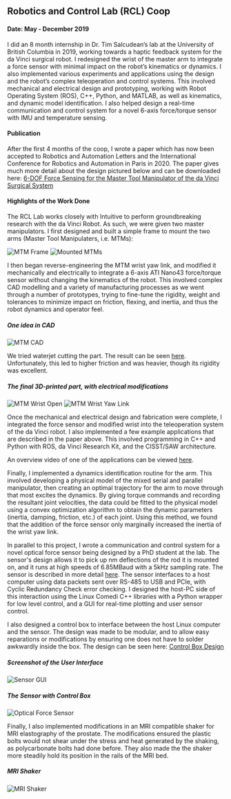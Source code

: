 ## Robotics and Control Lab (RCL) Coop
#### Date: May - December 2019

I did an 8 month internship in Dr. Tim Salcudean’s lab at the University of British Columbia in 2019, working towards a haptic feedback system for the da Vinci surgical robot. I redesigned the wrist of the master arm to integrate a force sensor with minimal impact on the robot’s kinematics or dynamics. I also implemented various experiments and applications using the design and the robot’s complex teleoperation and control systems. This involved mechanical and electrical design and prototyping, working with Robot Operating System (ROS), C++, Python, and MATLAB, as well as kinematics, and dynamic model identification. I also helped design a real-time communication and control system for a novel 6-axis force/torque sensor with IMU and temperature sensing.

#### Publication
After the first 4 months of the coop, I wrote a paper which has now been accepted to Robotics and Automation Letters and the International Conference for Robotics and Automation in Paris in 2020. The paper gives much more detail about the design pictured below and can be downloaded here:
[6-DOF Force Sensing for the Master Tool Manipulator of the da Vinci Surgical System](https://github.com/dgblack/portfolio/raw/master/files/ICRA_Paper.pdf)

#### Highlights of the Work Done
The RCL Lab works closely with Intuitive to perform groundbreaking research with the da Vinci Robot. As such, we were given two master manipulators. I first designed and built a simple frame to mount the two arms (Master Tool Manipulaters, i.e. MTMs):

![MTM Frame](/images/frame.jpg)
![Mounted MTMs](/images/arms.jpg)

I then began reverse-engineering the MTM wrist yaw link, and modified it mechanically and electrically to integrate a 6-axis ATI Nano43 force/torque sensor without changing the kinematics of the robot. This involved complex CAD modelling and a variety of manufacturing processes as we went through a number of prototypes, trying to fine-tune the rigidity, weight and tolerances to minimize impact on friction, flexing, and inertia, and thus the robot dynamics and operator feel.

##### One idea in CAD
![MTM CAD](/images/cad.png)

We tried waterjet cutting the part. The result can be seen [here](https://youtu.be/lddXpukYc3k). Unfortunately, this led to higher friction and was heavier, though its rigidity was excellent.

##### The final 3D-printed part, with electrical modifications
![MTM Wrist Open](/images/wristOpen.jpg)
![MTM Wrist Yaw Link](/images/wrist.jpg)

Once the mechanical and electrical design and fabrication were complete, I integrated the force sensor and modified wrist into the teleoperation system of the da Vinci robot. I also implemented a few example applications that are described in the paper above. This involved programming in C++ and Python with ROS, da Vinci Research Kit, and the CISST/SAW architecture.

An overview video of one of the applications can be viewed [here](https://youtu.be/t2htzyCRrIE).

Finally, I implemented a dynamics identification routine for the arm. This involved developing a physical model of the mixed serial and parallel manipulator, then creating an optimal trajectory for the arm to move through that most excites the dynamics. By giving torque commands and recording the resultant joint velocities, the data could be fitted to the physical model using a convex optimization algorithm to obtain the dynamic parameters (inertia, damping, friction, etc.) of each joint. Using this method, we found that the addition of the force sensor only marginally increased the inertia of the wrist yaw link.

In parallel to this project, I wrote a communication and control system for a novel optical force sensor being designed by a PhD student at the lab. The sensor's design allows it to pick up nm deflections of the rod it is mounted on, and it runs at high speeds of 6.85MBaud with a 5kHz sampling rate. The sensor is described in more detail [here](https://github.com/dgblack/portfolio/raw/master/files/forcesensor.pdf). The sensor interfaces to a host computer using data packets sent over RS-485 to USB and PCIe, with Cyclic Redundancy Check error checking. I designed the host-PC side of this interaction using the Linux Comedi C++ libraries with a Python wrapper for low level control, and a GUI for real-time plotting and user sensor control.

I also designed a control box to interface between the host Linux computer and the sensor. The design was made to be modular, and to allow easy reparations or modifications by ensuring one does not have to solder awkwardly inside the box. The design can be seen here: [Control Box Design](https://youtu.be/HjcpAAcEoUk)

##### Screenshot of the User Interface
![Sensor GUI](/images/gui.jpg)

##### The Sensor with Control Box
![Optical Force Sensor](/images/forcesensor.jpg)

Finally, I also implemented modifications in an MRI compatible shaker for MRI elastography of the prostate. The modifications ensured the plastic bolts would not shear under the stress and heat generated by the shaking, as polycarbonate bolts had done before. They also made the the shaker more steadily hold its position in the rails of the MRI bed.

##### MRI Shaker
![MRI Shaker](/images/mriShaker.jpg)
